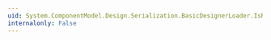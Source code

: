 ```yaml
---
uid: System.ComponentModel.Design.Serialization.BasicDesignerLoader.IsReloadNeeded
internalonly: False
---
```

